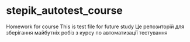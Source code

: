 # stepik_autotest_course
Homework for course
This is test file for future study
Це репозиторій для зберігання майбутніх робіз з курсу по автоматизації тестування